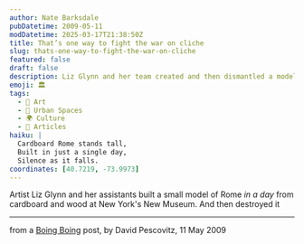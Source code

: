 ```yaml
---
author: Nate Barksdale
pubDatetime: 2009-05-11
modDatetime: 2025-03-17T21:38:50Z
title: That’s one way to fight the war on cliche
slug: thats-one-way-to-fight-the-war-on-cliche
featured: false
draft: false
description: Liz Glynn and her team created and then dismantled a model of Rome in a day at New York's New Museum.
emoji: 🏛️
tags:
  - 🎨 Art
  - 🌆 Urban Spaces
  - 🌍 Culture
  - 📖 Articles
haiku: |
  Cardboard Rome stands tall,  
  Built in just a single day,  
  Silence as it falls.
coordinates: [40.7219, -73.9973]
---
```


Artist Liz Glynn and her assistants built a small model of Rome _in a day_ from cardboard and wood at New York's New Museum. And then destroyed it

---

from a [Boing Boing](http://web.archive.org/web/20241102115613/https://boingboing.net/2009/05/11/rome-model-built-in.html) post, by David Pescovitz, 11 May 2009
